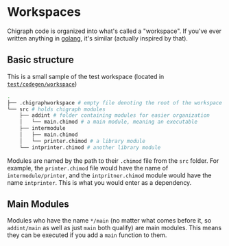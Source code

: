 # Workspaces 

Chigraph code is organized into what's called a "workspace". If you've ever written anything in [golang](https://golang.org/), it's similar (actually inspired by that). 

## Basic structure

This is a small sample of the test workspace (located in [`test/codegen/workspace`](https://github.com/chigraph/chigraph/tree/master/test/codegen/workspace))
```bash
.
├── .chigraphworkspace # empty file denoting the root of the workspace
└── src # holds chigraph modules
    ├── addint # folder containing modules for easier organization
    │   └── main.chimod # a main module, meaning an executable
    ├── intermodule
    │   ├── main.chimod
    │   └── printer.chimod # a library module
    └── intprinter.chimod # another library module
```

Modules are named by the path to their `.chimod` file from the `src` folder. For example, the `printer.chimod` file would have the name of `intermodule/printer`, and the `intpritner.chimod` module would have the name `intprinter`. This is what you would enter as a dependency. 

## Main Modules
Modules who have the name `*/main` (no matter what comes before it, so `addint/main` as well as  just `main` both qualify) are main modules. This means they can be executed if you add a `main` function to them. 
